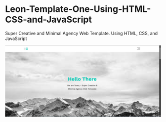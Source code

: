 # Leon-Template-One-Using-HTML-CSS-and-JavaScript
Super Creative and Minimal Agency Web Template. Using HTML, CSS, and JavaScript

![](/Screenshot.png)
